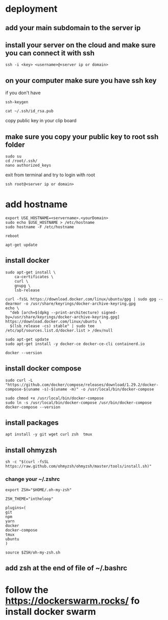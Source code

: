 # deployment

## add your main subdomain to the server ip


## install your server on the cloud and make sure you can connect it with ssh

```
ssh -i <key> <username>@<server ip or domain>
```

## on your computer make sure you have ssh key

if you don't have
```
ssh-keygen
```

```
cat ~/.ssh/id_rsa.pub
```
copy public key in your clip board

## make sure you copy your public key to root ssh folder

```
sudo su
cd /root/.ssh/
nano authorized_keys
```

exit from terminal and try to login with root

```
ssh root@<server ip or domain>
```

# add hostname

```
export USE_HOSTNAME=<servername>.<yourDomain>
sudo echo $USE_HOSTNAME > /etc/hostname
sudo hostname -F /etc/hostname

reboot
```

```
apt-get update
```

## install docker
```
sudo apt-get install \
    ca-certificates \
    curl \
    gnupg \
    lsb-release

curl -fsSL https://download.docker.com/linux/ubuntu/gpg | sudo gpg --dearmor -o /usr/share/keyrings/docker-archive-keyring.gpg
echo \
  "deb [arch=$(dpkg --print-architecture) signed-by=/usr/share/keyrings/docker-archive-keyring.gpg] https://download.docker.com/linux/ubuntu \
  $(lsb_release -cs) stable" | sudo tee /etc/apt/sources.list.d/docker.list > /dev/null

sudo apt-get update
sudo apt-get install -y docker-ce docker-ce-cli containerd.io

docker --version
```

## install docker compose

```
sudo curl -L "https://github.com/docker/compose/releases/download/1.29.2/docker-compose-$(uname -s)-$(uname -m)" -o /usr/local/bin/docker-compose

sudo chmod +x /usr/local/bin/docker-compose
sudo ln -s /usr/local/bin/docker-compose /usr/bin/docker-compose
docker-compose --version
```

## install packages
```
apt install -y git wget curl zsh  tmux
```

## install ohmyzsh
```
sh -c "$(curl -fsSL https://raw.github.com/ohmyzsh/ohmyzsh/master/tools/install.sh)"
```

### change your ~/.zshrc
```
export ZSH="$HOME/.oh-my-zsh"

ZSH_THEME="intheloop"

plugins=(
git
npm
yarn
docker
docker-compose
tmux
ubuntu
)

source $ZSH/oh-my-zsh.sh

```

## add zsh at the end of file of ~/.bashrc

# follow the https://dockerswarm.rocks/ fo install docker swarm
